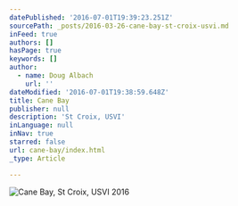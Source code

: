 ```yaml
---
datePublished: '2016-07-01T19:39:23.251Z'
sourcePath: _posts/2016-03-26-cane-bay-st-croix-usvi.md
inFeed: true
authors: []
hasPage: true
keywords: []
author:
  - name: Doug Albach
    url: ''
dateModified: '2016-07-01T19:38:59.648Z'
title: Cane Bay
publisher: null
description: 'St Croix, USVI'
inLanguage: null
inNav: true
starred: false
url: cane-bay/index.html
_type: Article

---
```

![Cane Bay, St Croix, USVI 2016](https://s3-us-west-2.amazonaws.com/the-grid-img/p/19cd7adcd51189ceda78f27ff969657cf0ccae8b.jpg)